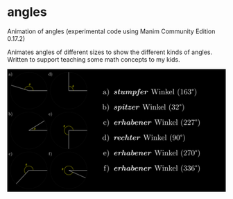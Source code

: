 # angles
Animation of angles (experimental code using Manim Community Edition 0.17.2)

Animates angles of different sizes to show the different kinds of angles. Written to support teaching some math concepts to my kids.

![Angles screenshot](https://github.com/hampapa/angles/raw/main/angles.png)
